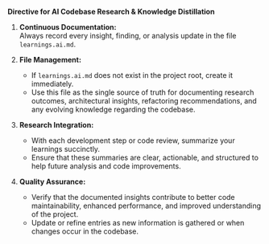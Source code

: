 **Directive for AI Codebase Research & Knowledge Distillation**

1. **Continuous Documentation:**  
   Always record every insight, finding, or analysis update in the file `learnings.ai.md`.

2. **File Management:**  
   - If `learnings.ai.md` does not exist in the project root, create it immediately.
   - Use this file as the single source of truth for documenting research outcomes, architectural insights, refactoring recommendations, and any evolving knowledge regarding the codebase.

3. **Research Integration:**  
   - With each development step or code review, summarize your learnings succinctly.
   - Ensure that these summaries are clear, actionable, and structured to help future analysis and code improvements.

4. **Quality Assurance:**  
   - Verify that the documented insights contribute to better code maintainability, enhanced performance, and improved understanding of the project.
   - Update or refine entries as new information is gathered or when changes occur in the codebase.